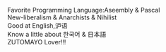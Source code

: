 Favorite Programming Language:Aseembly & Pascal  
New-liberalism & Anarchists & Nihilist  
Good at English,沪语  
Know a little about 한국어 & 日本語  
ZUTOMAYO Lover!!!
